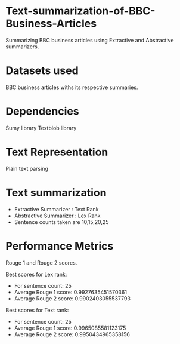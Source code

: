 # Text-summarization-of-BBC-Business-Articles
Summarizing BBC business articles using Extractive and Abstractive summarizers.

# Datasets used
BBC business articles withs its respective summaries.

# Dependencies
Sumy library
Textblob library

# Text Representation
Plain text parsing

# Text summarization
<ul>
<li>Extractive Summarizer : Text Rank </li>
<li>Abstractive Summarizer : Lex Rank</li>
<li>Sentence counts taken are 10,15,20,25</li>
</ul>

# Performance Metrics
Rouge 1 and Rouge 2 scores.

Best scores for Lex rank:
<ul>
  <li>For sentence count: 25</li>
  <li>Average Rouge 1 score: 0.9927635451570361</li>
  <li>Average Rouge 2 score: 0.9902403055537793</li>
</ul>

Best scores for Text rank:
<ul>
  <li>For sentence count: 25</li>
  <li>Average Rouge 1 score: 0.9965085581123175</li>
  <li>Average Rouge 2 score: 0.9950434965358156 </li>
</ul>


